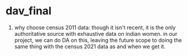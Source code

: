 # dav_final

1. why choose census 2011 data: 
    though it isn't recent, it is the only authoritative source with exhaustive data on indian women.
    in our project, we can do DA on this, leaving the future scope to doing the same thing with the census 2021 data
    as and when we get it. 


